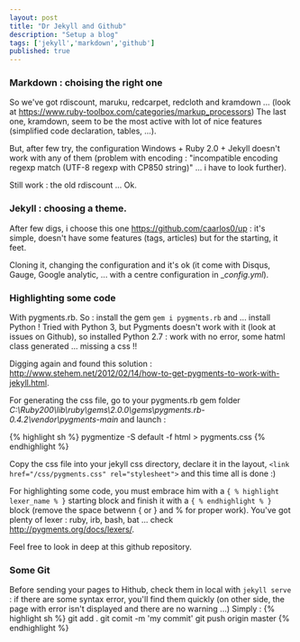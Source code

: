 ```yaml
---
layout: post
title: "Dr Jekyll and Github"
description: "Setup a blog"
tags: ['jekyll','markdown','github']
published: true
---
```


### Markdown : choising the right one

So we've got rdiscount, maruku, redcarpet, redcloth and kramdown ... (look at <https://www.ruby-toolbox.com/categories/markup_processors>) The last one, kramdown, seem to be the most active with lot of nice features (simplified code declaration, tables, ...).

But, after few try, the configuration Windows + Ruby 2.0 + Jekyll doesn't work with any of them (problem with encoding : "incompatible encoding regexp match (UTF-8 regexp with CP850 string)" ... i have to look further).

Still work : the old rdiscount ... Ok.

### Jekyll : choosing a theme.

After few digs, i choose this one <https://github.com/caarlos0/up> : it's simple, doesn't have some features (tags, articles) but for the starting, it feet.

Cloning it, changing the configuration and it's ok (it come with Disqus, Gauge, Google analytic, ... with a centre configuration in __config.yml_).

### Highlighting some code

With pygments.rb. So : install the gem `gem i pygments.rb` and ... install Python ! Tried with Python 3, but Pygments doesn't work with it (look at issues on Github), so installed Python 2.7 : work with no error, some hatml class generated ... missing a css !!

Digging again and found this solution : <http://www.stehem.net/2012/02/14/how-to-get-pygments-to-work-with-jekyll.html>.

For generating the css file, go to your pygments.rb gem folder _C:\Ruby200\lib\ruby\gems\2.0.0\gems\pygments.rb-0.4.2\vendor\pygments-main_ and launch :

{% highlight sh %}
pygmentize -S default -f html > pygments.css
{% endhighlight %}

Copy the css file into your jekyll css directory, declare it in the layout, `<link href="/css/pygments.css" rel="stylesheet">` and this time all is done :)

For highlighting some code, you must embrace him with a `{ % highlight lexer_name % }` starting block and finish it with a `{ % endhighlight % }` block (remove the space betwenn { or } and % for proper work). You've got plenty of lexer : ruby, irb, bash, bat ... check <http://pygments.org/docs/lexers/>.

Feel free to look in deep at this github repository.

### Some Git

Before sending your pages to Hithub, check them in local with `jekyll serve` : if there are some syntax error, you'll find them quickly (on other side, the page with error isn't displayed and there are no warning ...)
Simply :
{% highlight sh %}
git add .
git comit -m 'my commit'
git push origin master
{% endhighlight %}

